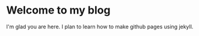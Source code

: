# Welcome to my blog

I'm glad you are here. I plan to learn how to make github pages using jekyll.
